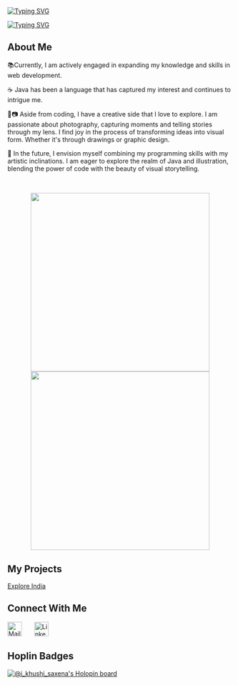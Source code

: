 <!-- Typed Script -->
[![Typing SVG](https://readme-typing-svg.demolab.com?font=Press+Start+2P&pause=1000&color=792F96&background=FFBAA600&center=true&vCenter=true&width=435&height=200&lines=Hello)](https://git.io/typing-svg)

[![Typing SVG](https://readme-typing-svg.demolab.com?font=Dancing+Script&size=50&pause=1000&color=9D1BF7&center=true&vCenter=true&multiline=true&width=500&height=200&lines=I'am+Khushi+)](https://git.io/typing-svg)



## About Me
<p color=red>
📚Currently, I am actively engaged in expanding my knowledge and skills in web development. 

☕ Java has been a language that has captured my interest and continues to intrigue me.

🎨📷 Aside from coding, I have a creative side that I love to explore. I am passionate about photography, capturing moments and telling stories through my lens. I find joy in the process of transforming ideas into visual form. Whether it's through drawings or graphic design.

🌟 In the future, I envision myself combining my programming skills with my artistic inclinations. I am eager to explore the realm of Java and illustration, blending the power of code with the beauty of visual storytelling. <br><br>
</p>
<h2>        </h2>


<!-- Status and Streak section -->
<p align="center">
  
  <img width="400px" src="https://github-readme-stats.vercel.app/api?username=khushi11saxena&count_private=true&show_icons=true&theme=material-palenight&hide_border=true&bg_color=1F222E" />
  
  <img width="400px" src="https://github-readme-streak-stats.herokuapp.com?user=khushi11saxena&theme=material-palenight&hide_border=true&fire=C77800&ring=7C2AE8&background=1F222E" />

  
</p>


## My Projects
[Explore India](https://khushi11saxena.github.io/Explore-India/)


<!-- Social icons section -->
## Connect With Me
<p align="left">
   <a href="https://mail.google.com/mail/u/0/?tab=rm#inbox?compose=new&to=khushi.saxena.0811@gmail.com"><img width="32px" alt="Mail" title="Mail" src="https://upload.wikimedia.org/wikipedia/commons/4/4e/Gmail_Icon.png"/></a>
  &#8287;&#8287;&#8287;&#8287;&#8287;
  <a href="https://www.linkedin.com/in/khushi-saxena-542ba2216/"><img width="32px" alt="Linkedin" title="Linkedin" src="https://cdn.freebiesupply.com/logos/large/2x/linkedin-icon-logo-png-transparent.png"/></a>
  &#8287;&#8287;&#8287;&#8287;&#8287;
</p>

## Hoplin Badges

[![@i_khushi_saxena's Holopin board](https://holopin.me/i_khushi_saxena)](https://holopin.io/@i_khushi_saxena)
